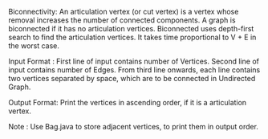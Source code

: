 Biconnectivity: An articulation vertex (or cut vertex) is a vertex whose removal increases the number of connected components. A graph is biconnected if it has no articulation vertices. Biconnected uses depth-first search to find the articulation vertices. It takes time proportional to V + E in the worst case. 

Input Format :
First line of input contains number of Vertices.
Second line of input contains number of Edges.
From third line onwards, each line contains two vertices separated by space, which are to be connected in Undirected Graph.

Output Format:
Print the vertices in ascending order, if it is a articulation vertex.


Note : Use Bag.java to store adjacent vertices, to print them in output order.